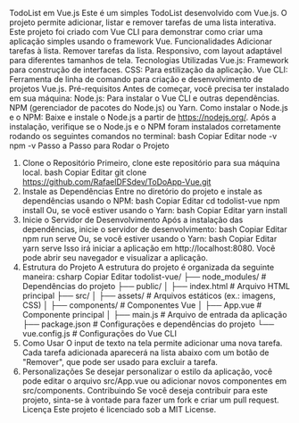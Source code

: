 TodoList em Vue.js
Este é um simples TodoList desenvolvido com Vue.js. O projeto permite adicionar, listar e remover tarefas de uma lista interativa. Este projeto foi criado com Vue CLI para demonstrar como criar uma aplicação simples usando o framework Vue.
Funcionalidades
Adicionar tarefas à lista.
Remover tarefas da lista.
Responsivo, com layout adaptável para diferentes tamanhos de tela.
Tecnologias Utilizadas
Vue.js: Framework para construção de interfaces.
CSS: Para estilização da aplicação.
Vue CLI: Ferramenta de linha de comando para criação e desenvolvimento de projetos Vue.js.
Pré-requisitos
Antes de começar, você precisa ter instalado em sua máquina:
Node.js: Para instalar o Vue CLI e outras dependências.
NPM (gerenciador de pacotes do Node.js) ou Yarn.
Como instalar o Node.js e o NPM:
Baixe e instale o Node.js a partir de https://nodejs.org/.
Após a instalação, verifique se o Node.js e o NPM foram instalados corretamente rodando os seguintes comandos no terminal:
bash
Copiar
Editar
node -v
npm -v
Passo a Passo para Rodar o Projeto
1. Clone o Repositório
Primeiro, clone este repositório para sua máquina local.
bash
Copiar
Editar
git clone https://github.com/RafaelDFSdev/ToDoApp-Vue.git
2. Instale as Dependências
Entre no diretório do projeto e instale as dependências usando o NPM:
bash
Copiar
Editar
cd todolist-vue
npm install
Ou, se você estiver usando o Yarn:
bash
Copiar
Editar
yarn install
3. Inicie o Servidor de Desenvolvimento
Após a instalação das dependências, inicie o servidor de desenvolvimento:
bash
Copiar
Editar
npm run serve
Ou, se você estiver usando o Yarn:
bash
Copiar
Editar
yarn serve
Isso irá iniciar a aplicação em http://localhost:8080. Você pode abrir seu navegador e visualizar a aplicação.
4. Estrutura do Projeto
A estrutura do projeto é organizada da seguinte maneira:
csharp
Copiar
Editar
todolist-vue/
├── node_modules/           # Dependências do projeto
├── public/
│   ├── index.html          # Arquivo HTML principal
├── src/
│   ├── assets/             # Arquivos estáticos (ex.: imagens, CSS)
│   ├── components/         # Componentes Vue
│   ├── App.vue             # Componente principal
│   ├── main.js             # Arquivo de entrada da aplicação
├── package.json            # Configurações e dependências do projeto
└── vue.config.js           # Configurações do Vue CLI
5. Como Usar
O input de texto na tela permite adicionar uma nova tarefa.
Cada tarefa adicionada aparecerá na lista abaixo com um botão de "Remover", que pode ser usado para excluir a tarefa.
6. Personalizações
Se desejar personalizar o estilo da aplicação, você pode editar o arquivo src/App.vue ou adicionar novos componentes em src/components.
Contribuindo
Se você deseja contribuir para este projeto, sinta-se à vontade para fazer um fork e criar um pull request.
Licença
Este projeto é licenciado sob a MIT License.